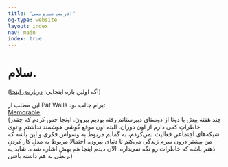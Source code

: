 ```yaml
---
title: "ادریس میرویسی"
og-type: website
layout: index
nav: main
index: true
--- 
```


سلام.  
===  
(اگه اولین باره اینجایی: [درباره‌ی اینجا](/about))   

این مطلب از Pat Walls برام جالب بود:   
[Memorable](https://patwalls.com/memorable)   
(چند هفته پیش با دوتا از دوستای دبیرستانم رفته بودیم بیرون. اونجا حس کردم که چقدر خاطراتِ کمی دارم از اون دوران. البته اون موقع گوشی هوشمند نداشتم و توی شبکه‌های اجتماعی فعالیت نمی‌کردم، به گمانم مربوط به وسواس فکری و این باشه که من بیشتر درون سرم زندگی می‌کنم تا دنیای بیرون. احتمالا مربوط به مدلِ کار کردنِ ذهنم باشه که خاطرات رو نگه نمی‌داره. الان دیدم اینجا هم بهش اشاره شده. شاید یه ربطی به هم داشته باشن.)   




